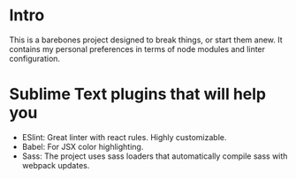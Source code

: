 Intro
=======

This is a barebones project designed to break things, or start them anew. It contains my personal preferences in terms of node modules and linter configuration.

Sublime Text plugins that will help you
=======

- ESlint: Great linter with react rules. Highly customizable.
- Babel: For JSX color highlighting.
- Sass: The project uses sass loaders that automatically compile sass with webpack updates.